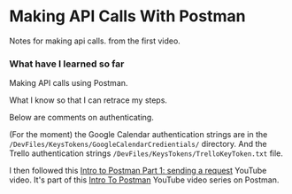 # Making API Calls With Postman

Notes for making api calls. from the first video.

### What have I learned so far
Making API calls using Postman.

What I know so that I can retrace my steps.

Below are comments on authenticating.

(For the moment) the Google Calendar authentication strings are in the  `/DevFiles/KeysTokens/GoogleCalendarCredientials/` directory. And the Trello authentication strings `/DevFiles/KeysTokens/TrelloKeyToken.txt` file.

I then followed this [Intro to Postman Part 1: sending a request](https://www.youtube.com/watch?v=7E60ZttwIpY&list=PLM-7VG-sgbtAgGq_pef5y_ruIUBPpUgNJ&index=1) YouTube video. It's part of this [Intro To Postman](https://www.youtube.com/playlist?list=PLM-7VG-sgbtAgGq_pef5y_ruIUBPpUgNJ) YouTube video series on Postman.